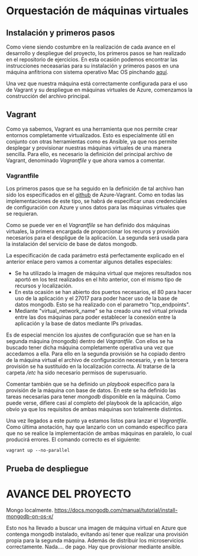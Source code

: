 # Orquestación de máquinas virtuales

## Instalación y primeros pasos

Como viene siendo costumbre en la realización de cada avance en el desarrollo y despliegue del proyecto, los primeros pasos se han realizado en el repositorio de ejercicios. En esta ocasión podemos encontrar las instrucciones neceasarias para su instalación y primeros pasos en una máquina anfitriona con sistema operativo Mac OS pinchando [aquí](https://github.com/luiisgallego/MII_CC_EJERCICIOS_1819/tree/master/Tema5).

Una vez que nuestra máquina está correctamente configurada para el uso de Vagrant y su despliegue en máquinas virtuales de Azure, comenzamos la construcción del archivo principal.

## Vagrant

Como ya sabemos, Vagrant es una herramienta que nos permite crear entornos completamente virtualizados. Esto es especialmente útil en conjunto con otras herramientas como es Ansible, ya que nos permite desplegar y provisionar nuestras máquinas virtuales de una manera sencilla. Para ello, es necesario la definición del principal archivo de Vagrant, denominado *Vagrantfile* y que ahora vamos a comentar.

### Vagrantfile

Los primeros pasos que se ha seguido en la definición de tal archivo han sido los especificados en el [github](https://github.com/Azure/vagrant-azure) de Azure-Vagrant. Como en todas las implementaciones de este tipo, se habrá de especificar unas credenciales de configuración con Azure y unos datos para las máquinas virtuales que se requieran.

Como se puede ver en el *Vagrantfile* se han definido dos máquinas virtuales, la primera encargada de proporcionar los recuros y provisión necesarios para el despligue de la aplicación. La segunda será usada para la instalación del servicio de base de datos mongodb. 

La especificación de cada parámetro está perfectamente explicado en el anterior enlace pero vamos a comentar algunos detalles especiales:

- Se ha utilizado la imagen de máquina virtual que mejores resultados nos aportó en los test realizados en el hito anterior, con el mismo tipo de recursos y localización.
- En esta ocasión se han abierto dos puertos necesarios, el 80 para hacer uso de la aplicación y el 27017 para poder hacer uso de la base de datos mongodb. Esto se ha realizado con el parametro "tcp_endpoints".
- Mediante "virtual_network_name" se ha creado una red virtual privada entre las dos máquinas para poder establecer la conexión entre la aplicación y la base de datos mediante IPs privadas.

Es de especial mención los ajustes de configuración que se han en la segunda máquina (mongodb) dentro del *Vagrantfile*. Con ellos se ha buscado tener dicha máquina completamente operativa una vez que accedamos a ella. Para ello en la segunda provisión se ha copiado dentro de la máquina virtual el archivo de configuración necesario, y en la tercera provisión se ha sustituido en la localización correcta. Al tratarse de la carpeta */etc* ha sido necesario permisos de superusuario.

Comentar también que se ha definido un *playbook* específico para la provisión de la máquina con base de datos. En este se ha definido las tareas necesarias para tener *mongodb* disponible en la máquina. Como puede verse, difiere casi al completo del playbook de la aplicación, algo obvio ya que los requisitos de ambas máquinas son totalmente distintos. 

Una vez llegados a este punto ya estamos listos para lanzar el *Vagrantfile*. Como última anotación, hay que lanzarlo con un comando específico para que no se realice la implementación de ambas máquinas en paralelo, lo cual producirá errores. El comando correcto es el siguiente:

~~~
vagrant up --no-parallel
~~~

## Prueba de despliegue



# AVANCE DEL PROYECTO

Mongo localmente.
https://docs.mongodb.com/manual/tutorial/install-mongodb-on-os-x/

Esto nos ha llevado a buscar una imagen de máquina virtual en Azure que contenga mongodb instalado, evitando así tener que realizar una provisión propia para la segunda máquina. Además de distribuir los microservicios correctamente. Nada.... de pago. Hay que provisionar mediante ansible.

